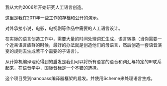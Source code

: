 我从大约2006年开始研究人工语言创造。

这里是我在2011年一些工作的存档和公开的演示。

对外承接小说，电影，电视剧等作品中需要的人工语言设计。

在实际的语言创造工作中，需要大量的时间处理词汇生成，语言转换（当你需要一个近亲语言族群的时候，最好的办法就是创造他们的母语言，然后创造一套语音演变的规则去生成若干个需要的子语言）。

从计算机编译理论得到的启发是我们可以将所有语言的语音和词汇与特定的IR联系起来，在语音学中，国际音标是一个不错的选择。

这个项目受到nanopass编译器框架的启发。并使用Scheme来处理语言生成。
